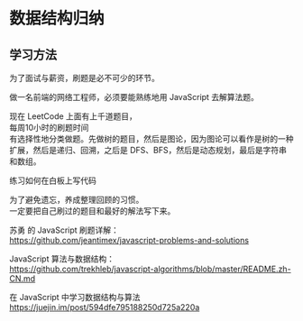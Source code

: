# 数据结构归纳

## 学习方法

为了面试与薪资，刷题是必不可少的环节。  

做一名前端的网络工程师，必须要能熟练地用 JavaScript 去解算法题。  

现在 LeetCode 上面有上千道题目，   
每周10小时的刷题时间    
有选择性地分类做题。先做树的题目，然后是图论，因为图论可以看作是树的一种扩展，然后是递归、回溯，之后是 DFS、BFS，然后是动态规划，最后是字符串和数组。  

练习如何在白板上写代码  

为了避免遗忘，养成整理回顾的习惯。  
一定要把自己刷过的题目和最好的解法写下来。
 
苏勇 的 JavaScript 刷题详解：  
https://github.com/jeantimex/javascript-problems-and-solutions

JavaScript 算法与数据结构：  
https://github.com/trekhleb/javascript-algorithms/blob/master/README.zh-CN.md

在 JavaScript 中学习数据结构与算法  
https://juejin.im/post/594dfe795188250d725a220a

